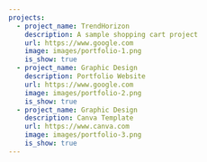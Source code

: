 ```yaml
---
projects:
  - project_name: TrendHorizon
    description: A sample shopping cart project
    url: https://www.google.com
    image: images/portfolio-1.png
    is_show: true
  - project_name: Graphic Design
    description: Portfolio Website
    url: https://www.google.com
    image: images/portfolio-2.png
    is_show: true
  - project_name: Graphic Design
    description: Canva Template
    url: https://www.canva.com
    image: images/portfolio-3.png
    is_show: true
---
```

